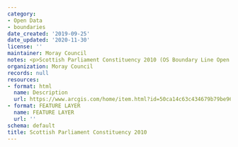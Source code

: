 ```yaml
---
category:
- Open Data
- boundaries
date_created: '2019-09-25'
date_updated: '2020-11-30'
license: ''
maintainer: Moray Council
notes: <p>Scottish Parliament Constituency 2010 (OS Boundary Line Open Data)</p>
organization: Moray Council
records: null
resources:
- format: html
  name: Description
  url: https://www.arcgis.com/home/item.html?id=50ca14c63c434679b79be96b6c5ff5fe
- format: FEATURE LAYER
  name: FEATURE LAYER
  url: ''
schema: default
title: Scottish Parliament Constituency 2010
---
```

